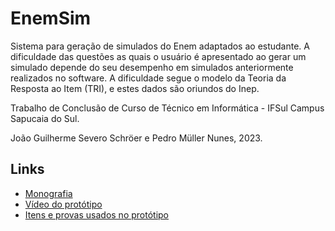 # EnemSim

Sistema para geração de simulados do Enem adaptados ao estudante. A dificuldade das questões as quais o usuário é apresentado ao gerar um simulado depende do seu desempenho em simulados anteriormente realizados no software. A dificuldade segue o modelo da Teoria da Resposta ao Item (TRI), e estes dados são oriundos do Inep.

Trabalho de Conclusão de Curso de Técnico em Informática - IFSul Campus Sapucaia do Sul.

João Guilherme Severo Schröer e Pedro Müller Nunes, 2023.

## Links

- [Monografia](https://drive.google.com/file/d/155ygTq3P1XYaW6b6pW_VhVl8lFWHroAw/view?usp=sharing)
- [Vídeo do protótipo](https://drive.google.com/file/d/1ww7yd0Smn8EYuPohBFmI-72vyf-WFh-f/view?usp=sharing)
- [Itens e provas usados no protótipo](https://drive.google.com/file/d/1H9EA7sj5oaNjjgUxmJ5q4csbVeiAx-3n/view?usp=sharing)